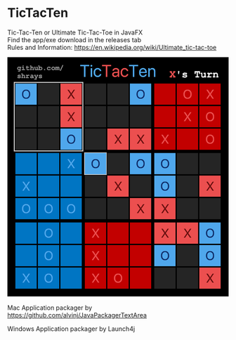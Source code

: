 # TicTacTen
Tic-Tac-Ten or Ultimate Tic-Tac-Toe in JavaFX  
Find the app/exe download in the releases tab  
Rules and Information: https://en.wikipedia.org/wiki/Ultimate_tic-tac-toe

![](Icon/ExampleGameplay.png)

Mac Application packager by https://github.com/alvinj/JavaPackagerTextArea

Windows Application packager by Launch4j

